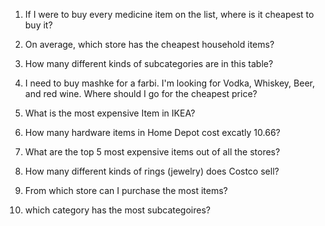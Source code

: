 

1) If I were to buy every medicine item on the list, where is it cheapest to buy it?

2) On average, which store has the cheapest household items?

3) How many different kinds of subcategories are in this table? 

4) I need to buy mashke for a farbi. I'm looking for Vodka, Whiskey, Beer, and red wine. Where should I go for the cheapest price? 

5) What is the most expensive Item in IKEA?

6) How many hardware items in Home Depot cost excatly 10.66? 

7) What are the top 5 most expensive items out of all the stores?

8) How many different kinds of rings (jewelry) does Costco sell?

9) From which store can I purchase the most items?

10) which category has the most subcategoires?  
